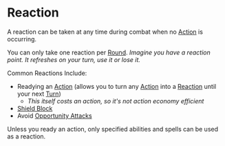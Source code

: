 # Reaction

A reaction can be taken at any time during combat when no [Action](Action.md) is occurring.

You can only take one reaction per [Round](Round.md).
*Imagine you have a reaction point. It refreshes on your turn, use it or lose it.*

Common Reactions Include:
- Readying an [Action](Action.md) (allows you to turn any [Action](Action.md) into a [Reaction](Reaction.md) until your next [Turn](Turn.md))
	- *This itself costs an action, so it's not action economy efficient*
- [Shield Block](../Items/Equipment/Individual%20Item%20Cards/Armors/Armor%20Properties/Shield%20Property.md#Shield%20Block)
- Avoid [Opportunity Attacks](Movement.md#Opportunity%20Attacks)

Unless you ready an action, only specified abilities and spells can be used as a reaction.